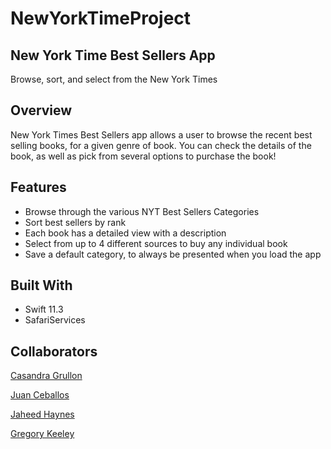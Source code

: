 # NewYorkTimeProject

## New York Time Best Sellers App

Browse, sort, and select from the New York Times 

## Overview

New York Times Best Sellers app allows a user to browse the recent best selling books, for a given genre of book. You can check the details of the book, as well as pick from several options to purchase the book!

## Features

* Browse through the various NYT Best Sellers Categories
* Sort best sellers by rank
* Each book has a detailed view with a description
* Select from up to 4 different sources to buy any individual book
* Save a default category, to always be presented when you load the app

## Built With

* Swift 11.3
* SafariServices

## Collaborators

[Casandra Grullon](https://github.com/CasandraGrullon)

[Juan Ceballos](https://github.com/Juan-Ceballos)

[Jaheed Haynes](https://github.com/jaheedhaynes)

[Gregory Keeley](https://github.com/GregKeeley)



